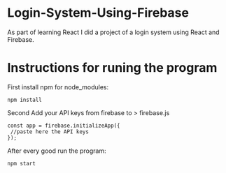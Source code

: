 # Login-System-Using-Firebase

As part of learning React I did a project of a login system using React and Firebase.

# Instructions for runing the program

First install npm for node_modules:

`npm install`

Second Add your API keys from firebase to > firebase.js 

```
const app = firebase.initializeApp({
 //paste here the API keys
});
```

After every good run the program: 

`npm start`

